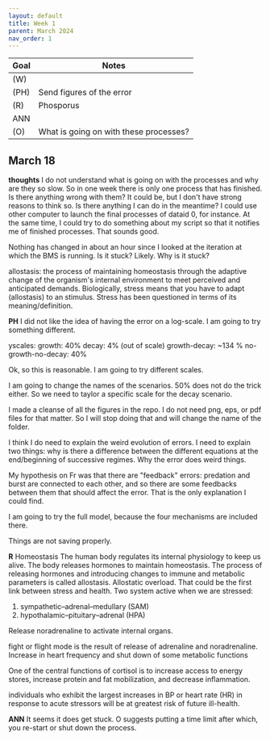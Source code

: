 ```yaml
---
layout: default
title: Week 1
parent: March 2024
nav_order: 1
---
```


| Goal | Notes |                                                                                
| ----------- | ----------- |
|(W)| |
|(PH)|Send figures of the error |
|(R)|Phosporus |
|ANN| |
|(O)|What is going on with these processes? |


## March 18

**thoughts**
I do not understand what is going on with the processes and why are they so slow. So in one week there is only one process that has finished. Is there anything wrong with them? It could be, but I don't have strong reasons to think so.
Is there anything I can do in the meantime?
I could use other computer to launch the final processes of dataid 0, for instance. At the same time, I could try to do something about my script so that it notifies me of finished processes. That sounds good.

Nothing has changed in about an hour since I looked at the iteration at which the BMS is running. Is it stuck? Likely. Why is it stuck?

allostasis: the process of maintaining homeostasis through the adaptive change of the organism's internal environment to meet perceived and anticipated demands. Biologically, stress means that you have to adapt (allostasis) to an stimulus. Stress has been questioned in terms of its meaning/definition.

**PH** I did not like the idea of having the error on a log-scale.
I am going to try something different.

yscales:
growth: 40%
decay: 4% (out of scale)
growth-decay: ~134 %
no-growth-no-decay: 40%

Ok, so this is reasonable. I am going to try different scales.

I am going to change the names of the scenarios. 50% does not do the trick either. So we need to taylor a specific scale for the decay scenario.

I made a cleanse of all the figures in the repo. I do not need png, eps, or pdf files for that matter. So I will stop doing that and will change the name of the folder.

I think I do need to explain the weird evolution of errors. I need to explain two things: why is there a difference between the different equations at the end/beginning of successive regimes.
Why the error does weird things.

My hypothesis on Fr was that there are "feedback" errors: predation and burst are connected to each other, and so there are some feedbacks between them that should affect the error. That is the only explanation I could find.

I am going to try the full model, because the four mechanisms are included there.

Things are not saving properly.

**R**
Homeostasis The human body regulates its internal physiology to keep us alive. The body releases hormones to maintain homeostasis.
The process of releasing hormones and introducing changes to immune and metabolic parameters is called allostasis.
Allostatic overload. That could be the first link between stress and health.
Two system active when we are stressed:
1. sympathetic–adrenal–medullary (SAM)
2. hypothalamic–pituitary–adrenal (HPA) 

Release noradrenaline to activate internal organs.

fight or flight mode is the result of release of adrenaline and noradrenaline.
Increase in heart frequency and shut down of some metabolic functions

One of the central functions of cortisol is to increase access to energy stores, increase protein and fat mobilization, and decrease inflammation.

individuals who exhibit the largest increases in BP or heart rate (HR) in response to acute stressors will be at greatest risk of future ill-health.

**ANN** It seems it does get stuck. O suggests putting a time limit after which, you re-start or shut down the process.